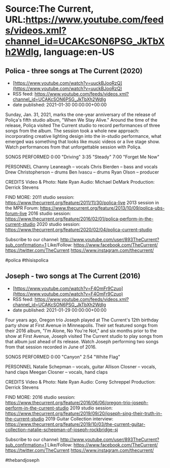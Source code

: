 # Source:The Current, URL:https://www.youtube.com/feeds/videos.xml?channel_id=UCAKcSON6PSG_JkTbXh2WdIg, language:en-US

## Polica - three songs at The Current (2020)
 - [https://www.youtube.com/watch?v=uuckBJooRzQ](https://www.youtube.com/watch?v=uuckBJooRzQ)
 - RSS feed: https://www.youtube.com/feeds/videos.xml?channel_id=UCAKcSON6PSG_JkTbXh2WdIg
 - date published: 2021-01-30 00:00:00+00:00

Sunday, Jan. 31, 2021, marks the one-year anniversary of the release of Poliça's fifth studio album, "When We Stay Alive." Around the time of the release, Poliça visited The Current studio to record performances of three songs from the album. The session took a whole new approach: incorporating creative lighting design into the in-studio performance, what emerged was something that looks like music videos or a live stage show. Watch performances from that unforgettable session with Poliça.

SONGS PERFORMED
0:00 "Driving"
3:35 "Steady"
7:00 "Forget Me Now"

PERSONNEL
Channy Leaneagh – vocals 
Chris Bierden – bass  and vocals 
Drew Christopherson – drums
Ben Ivascu – drums 
Ryan Olson – producer

CREDITS
Video & Photo: Nate Ryan
Audio: Michael DeMark
Production: Derrick Stevens

FIND MORE:
2011 studio session: https://www.thecurrent.org/feature/2011/11/30/polica-live
2013 session in the MPR Forum: https://www.thecurrent.org/feature/2013/10/09/polica-ubs-forum-live
2016 studio session:
https://www.thecurrent.org/feature/2016/02/01/polica-perform-in-the-current-studio
2020 studio session: 
https://www.thecurrent.org/feature/2020/02/04/polica-current-studio

Subscribe to our channel:
http://www.youtube.com/user/893TheCurrent?sub_confirmation=1
Like/Follow:
https://www.facebook.com/TheCurrent/
https://twitter.com/TheCurrent
https://www.instagram.com/thecurrent/

#polica #thisispolica

## Joseph - two songs at The Current (2016)
 - [https://www.youtube.com/watch?v=F4OmFr9Czuo](https://www.youtube.com/watch?v=F4OmFr9Czuo)
 - RSS feed: https://www.youtube.com/feeds/videos.xml?channel_id=UCAKcSON6PSG_JkTbXh2WdIg
 - date published: 2021-01-29 00:00:00+00:00

Four years ago, Oregon trio Joseph played at The Current's 12th birthday party show at First Avenue in Minneapolis. Their set featured songs from their 2016 album, "I'm Alone, No You're Not," and six months prior to the show at First Avenue, Joseph visited The Current studio to play songs from that album just ahead of its release. Watch Joseph performing two songs from that session recorded in June of 2016.

SONGS PERFORMED
0:00 "Canyon"
2:54 "White Flag"

PERSONNEL
Natalie Schepman – vocals, guitar
Allison Closner – vocals, hand claps
Meegan Closner – vocals, hand claps

CREDITS
Video & Photo: Nate Ryan
Audio: Corey Schreppel
Production: Derrick Stevens

FIND MORE:
2016 studio session: https://www.thecurrent.org/feature/2016/06/06/oregon-trio-joseph-perform-in-the-current-studio
2019 studio session: https://www.thecurrent.org/feature/2019/09/20/joseph-sing-their-truth-in-the-current-studio
2019 Guitar Collection interview:
https://www.thecurrent.org/feature/2019/10/03/the-current-guitar-collection-natalie-schepman-of-joseph-rockbridge-sj

Subscribe to our channel:
http://www.youtube.com/user/893TheCurrent?sub_confirmation=1
Like/Follow:
https://www.facebook.com/TheCurrent/
https://twitter.com/TheCurrent
https://www.instagram.com/thecurrent/

#thebandjoseph

